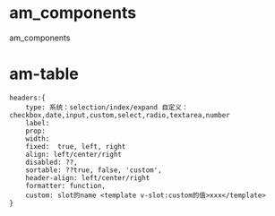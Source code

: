 # am_components
am_components

# am-table
    headers:{
        type: 系统：selection/index/expand 自定义：checkbox,date,input,custom,select,radio,textarea,number
        label: 
        prop: 
        width: 
        fixed:  true, left, right
        align: left/center/right
        disabled: ??,
        sortable: ??true, false, 'custom',
        header-align: left/center/right
        formatter: function,
        custom: slot的name <template v-slot:custom的值>xxx</template>
    }